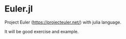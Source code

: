 Euler.jl
========

Project Euler (https://projecteuler.net/) with julia language. 

It will be good exercise and example. 
